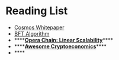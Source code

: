 # Reading List



* [Cosmos Whitepaper](https://github.com/cosmos/cosmos/blob/master/WHITEPAPER.md)
* [BFT Algorithm](https://github.com/tendermint/tendermint/wiki/Byzantine-Consensus-Algorithm)
* \*\*\*\*[**Opera Chain: Linear Scalability**](https://medium.com/fantomfoundation/opera-chain-linear-scalability-28adf3f0e716)\*\*\*\*
* \*\*\*\*[**Awesome Cryptoeconomics**](https://github.com/jpantunes/awesome-cryptoeconomics#game-theory)\*\*\*\*
* \*\*\*\*


